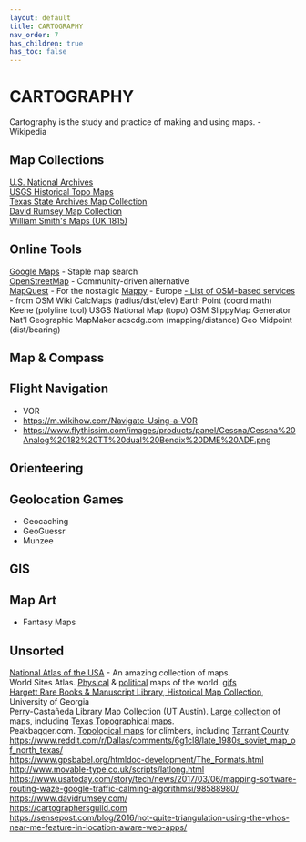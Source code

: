```yaml
---
layout: default
title: CARTOGRAPHY
nav_order: 7
has_children: true
has_toc: false
---
```

# CARTOGRAPHY

Cartography is the study and practice of making and using maps.  -Wikipedia

## Map Collections
[U.S. National Archives](http://www.archives.gov/research/maps)  
[USGS Historical Topo Maps](http://ngmdb.usgs.gov/topoview/)  
[Texas State Archives Map Collection](http://www.tsl.texas.gov/apps/arc/maps/)  
[David Rumsey Map Collection](https://www.davidrumsey.com/)  
[William Smith's Maps (UK 1815)](http://www.strata-smith.com/)  

## Online Tools
[Google Maps](http://maps.google.com/) - Staple map search  
[OpenStreetMap](http://www.openstreetmap.org/) - Community-driven alternative  
[MapQuest](http://www.mapquest.com/) - For the nostalgic
[Mappy](http://www.mappy.com/) - Europe
[- List of OSM-based services](https://wiki.openstreetmap.org/wiki/List_of_OSM_based_Services) - from OSM Wiki
CalcMaps (radius/dist/elev)
Earth Point (coord math)
Keene (polyline tool)
USGS National Map (topo)
OSM SlippyMap Generator
Nat'l Geographic MapMaker
acscdg.com (mapping/distance)
Geo Midpoint (dist/bearing)

## Map & Compass


## Flight Navigation
- VOR
- https://m.wikihow.com/Navigate-Using-a-VOR  
- https://www.flythissim.com/images/products/panel/Cessna/Cessna%20Analog%20182%20TT%20dual%20Bendix%20DME%20ADF.png  

## Orienteering


## Geolocation Games
- Geocaching
- GeoGuessr
- Munzee


## GIS


## Map Art
- Fantasy Maps


## Unsorted
[National Atlas of the USA](http://www.nationalatlas.gov/) - An amazing collection of maps.  
World Sites Atlas. [Physical](http://www.sitesatlas.com/Atlas/PhysAtlas/index.htm) & [political](http://www.sitesatlas.com/Atlas/PolAtlas/index.htm) maps of the world. [gifs](http://www.sitesatlas.com/Maps/Maps/)  
[Hargett Rare Books & Manuscript Library, Historical Map Collection](http://www.libs.uga.edu/hargrett/maps/index.html), University of Georgia  
Perry-Castañeda Library Map Collection (UT Austin). [Large collection](http://www.lib.utexas.edu/maps/) of maps, including [Texas Topographical maps](http://www.lib.utexas.edu/maps/topo/texas/f.html).  
Peakbagger.com. [Topological maps](http://www.peakbagger.com/) for climbers, including [Tarrant County](http://www.peakbagger.com/peak.aspx?pid=6362)  
https://www.reddit.com/r/Dallas/comments/6g1cl8/late_1980s_soviet_map_of_north_texas/  
https://www.gpsbabel.org/htmldoc-development/The_Formats.html  
http://www.movable-type.co.uk/scripts/latlong.html  
https://www.usatoday.com/story/tech/news/2017/03/06/mapping-software-routing-waze-google-traffic-calming-algorithmsi/98588980/  
https://www.davidrumsey.com/  
https://cartographersguild.com  
https://sensepost.com/blog/2016/not-quite-triangulation-using-the-whos-near-me-feature-in-location-aware-web-apps/  
